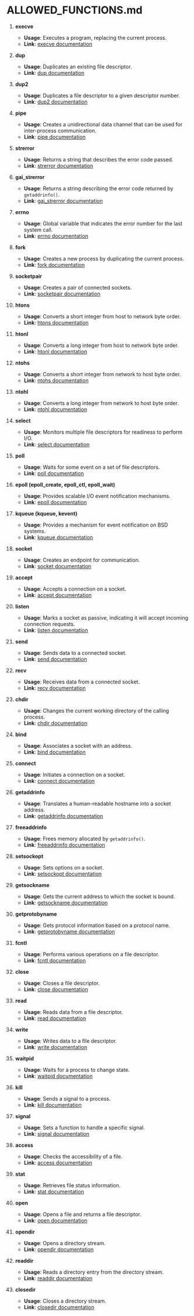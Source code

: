 # ALLOWED_FUNCTIONS.md

1. **execve**
   - **Usage**: Executes a program, replacing the current process.
   - **Link**: [execve documentation](https://man7.org/linux/man-pages/man2/execve.2.html)

2. **dup**
   - **Usage**: Duplicates an existing file descriptor.
   - **Link**: [dup documentation](https://man7.org/linux/man-pages/man2/dup.2.html)

3. **dup2**
   - **Usage**: Duplicates a file descriptor to a given descriptor number.
   - **Link**: [dup2 documentation](https://man7.org/linux/man-pages/man2/dup.2.html)

4. **pipe**
   - **Usage**: Creates a unidirectional data channel that can be used for inter-process communication.
   - **Link**: [pipe documentation](https://man7.org/linux/man-pages/man2/pipe.2.html)

5. **strerror**
   - **Usage**: Returns a string that describes the error code passed.
   - **Link**: [strerror documentation](https://man7.org/linux/man-pages/man3/strerror.3.html)

6. **gai_strerror**
   - **Usage**: Returns a string describing the error code returned by `getaddrinfo()`.
   - **Link**: [gai_strerror documentation](https://man7.org/linux/man-pages/man3/gai_strerror.3.html)

7. **errno**
   - **Usage**: Global variable that indicates the error number for the last system call.
   - **Link**: [errno documentation](https://man7.org/linux/man-pages/man3/errno.3.html)

8. **fork**
   - **Usage**: Creates a new process by duplicating the current process.
   - **Link**: [fork documentation](https://man7.org/linux/man-pages/man2/fork.2.html)

9. **socketpair**
   - **Usage**: Creates a pair of connected sockets.
   - **Link**: [socketpair documentation](https://man7.org/linux/man-pages/man2/socketpair.2.html)

10. **htons**
    - **Usage**: Converts a short integer from host to network byte order.
    - **Link**: [htons documentation](https://man7.org/linux/man-pages/man3/htons.3p.html)

11. **htonl**
    - **Usage**: Converts a long integer from host to network byte order.
    - **Link**: [htonl documentation](https://man7.org/linux/man-pages/man3/htonl.3p.html)

12. **ntohs**
    - **Usage**: Converts a short integer from network to host byte order.
    - **Link**: [ntohs documentation](https://man7.org/linux/man-pages/man3/ntohs.3p.html)

13. **ntohl**
    - **Usage**: Converts a long integer from network to host byte order.
    - **Link**: [ntohl documentation](https://man7.org/linux/man-pages/man3/ntohl.3p.html)

14. **select**
    - **Usage**: Monitors multiple file descriptors for readiness to perform I/O.
    - **Link**: [select documentation](https://man7.org/linux/man-pages/man2/select.2.html)

15. **poll**
    - **Usage**: Waits for some event on a set of file descriptors.
    - **Link**: [poll documentation](https://man7.org/linux/man-pages/man2/poll.2.html)

16. **epoll (epoll_create, epoll_ctl, epoll_wait)**
    - **Usage**: Provides scalable I/O event notification mechanisms.
    - **Link**: [epoll documentation](https://man7.org/linux/man-pages/man7/epoll.7.html)

17. **kqueue (kqueue, kevent)**
    - **Usage**: Provides a mechanism for event notification on BSD systems.
    - **Link**: [kqueue documentation](https://man.freebsd.org/kqueue.2)

18. **socket**
    - **Usage**: Creates an endpoint for communication.
    - **Link**: [socket documentation](https://man7.org/linux/man-pages/man2/socket.2.html)

19. **accept**
    - **Usage**: Accepts a connection on a socket.
    - **Link**: [accept documentation](https://man7.org/linux/man-pages/man2/accept.2.html)

20. **listen**
    - **Usage**: Marks a socket as passive, indicating it will accept incoming connection requests.
    - **Link**: [listen documentation](https://man7.org/linux/man-pages/man2/listen.2.html)

21. **send**
    - **Usage**: Sends data to a connected socket.
    - **Link**: [send documentation](https://man7.org/linux/man-pages/man2/send.2.html)

22. **recv**
    - **Usage**: Receives data from a connected socket.
    - **Link**: [recv documentation](https://man7.org/linux/man-pages/man2/recv.2.html)

23. **chdir**
    - **Usage**: Changes the current working directory of the calling process.
    - **Link**: [chdir documentation](https://man7.org/linux/man-pages/man2/chdir.2.html)

24. **bind**
    - **Usage**: Associates a socket with an address.
    - **Link**: [bind documentation](https://man7.org/linux/man-pages/man2/bind.2.html)

25. **connect**
    - **Usage**: Initiates a connection on a socket.
    - **Link**: [connect documentation](https://man7.org/linux/man-pages/man2/connect.2.html)

26. **getaddrinfo**
    - **Usage**: Translates a human-readable hostname into a socket address.
    - **Link**: [getaddrinfo documentation](https://man7.org/linux/man-pages/man3/getaddrinfo.3.html)

27. **freeaddrinfo**
    - **Usage**: Frees memory allocated by `getaddrinfo()`.
    - **Link**: [freeaddrinfo documentation](https://man7.org/linux/man-pages/man3/freeaddrinfo.3.html)

28. **setsockopt**
    - **Usage**: Sets options on a socket.
    - **Link**: [setsockopt documentation](https://man7.org/linux/man-pages/man2/setsockopt.2.html)

29. **getsockname**
    - **Usage**: Gets the current address to which the socket is bound.
    - **Link**: [getsockname documentation](https://man7.org/linux/man-pages/man2/getsockname.2.html)

30. **getprotobyname**
    - **Usage**: Gets protocol information based on a protocol name.
    - **Link**: [getprotobyname documentation](https://man7.org/linux/man-pages/man3/getprotoent.3.html)

31. **fcntl**
    - **Usage**: Performs various operations on a file descriptor.
    - **Link**: [fcntl documentation](https://man7.org/linux/man-pages/man2/fcntl.2.html)

32. **close**
    - **Usage**: Closes a file descriptor.
    - **Link**: [close documentation](https://man7.org/linux/man-pages/man2/close.2.html)

33. **read**
    - **Usage**: Reads data from a file descriptor.
    - **Link**: [read documentation](https://man7.org/linux/man-pages/man2/read.2.html)

34. **write**
    - **Usage**: Writes data to a file descriptor.
    - **Link**: [write documentation](https://man7.org/linux/man-pages/man2/write.2.html)

35. **waitpid**
    - **Usage**: Waits for a process to change state.
    - **Link**: [waitpid documentation](https://man7.org/linux/man-pages/man2/waitpid.2.html)

36. **kill**
    - **Usage**: Sends a signal to a process.
    - **Link**: [kill documentation](https://man7.org/linux/man-pages/man2/kill.2.html)

37. **signal**
    - **Usage**: Sets a function to handle a specific signal.
    - **Link**: [signal documentation](https://man7.org/linux/man-pages/man2/signal.2.html)

38. **access**
    - **Usage**: Checks the accessibility of a file.
    - **Link**: [access documentation](https://man7.org/linux/man-pages/man2/access.2.html)

39. **stat**
    - **Usage**: Retrieves file status information.
    - **Link**: [stat documentation](https://man7.org/linux/man-pages/man2/stat.2.html)

40. **open**
    - **Usage**: Opens a file and returns a file descriptor.
    - **Link**: [open documentation](https://man7.org/linux/man-pages/man2/open.2.html)

41. **opendir**
    - **Usage**: Opens a directory stream.
    - **Link**: [opendir documentation](https://man7.org/linux/man-pages/man3/opendir.3.html)

42. **readdir**
    - **Usage**: Reads a directory entry from the directory stream.
    - **Link**: [readdir documentation](https://man7.org/linux/man-pages/man3/readdir.3.html)

43. **closedir**
    - **Usage**: Closes a directory stream.
    - **Link**: [closedir documentation](https://man7.org/linux/man-pages/man3/closedir.3.html)
